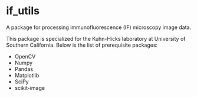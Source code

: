 # if_utils
A package for processing immunofluorescence (IF) microscopy image data.

This package is specialized for the Kuhn-Hicks laboratory at University of Southern California.
Below is the list of prerequisite packages:

- OpenCV
- Numpy
- Pandas
- Matplotlib
- SciPy
- scikit-image
